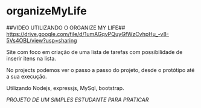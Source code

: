 # organizeMyLife


##VIDEO UTILIZANDO O ORGANIZE MY LIFE##
https://drive.google.com/file/d/1umAGqvPQuyGfWzCvhpHu_-v8-5Vs4OBL/view?usp=sharing

Site com foco em criação de uma lista de tarefas com possibilidade de inserir itens na lista. 

No projects podemos ver o passo a passo do projeto, desde o protótipo até a sua execução. 

Utilizando Nodejs, expressjs, MySql, bootstrap. 

*PROJETO DE UM SIMPLES ESTUDANTE PARA PRATICAR*



